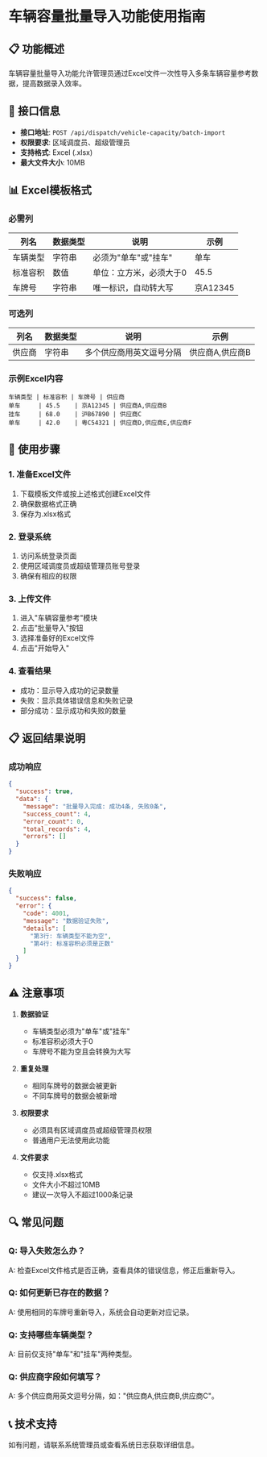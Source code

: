 # 车辆容量批量导入功能使用指南

## 📋 功能概述

车辆容量批量导入功能允许管理员通过Excel文件一次性导入多条车辆容量参考数据，提高数据录入效率。

## 🔧 接口信息

- **接口地址**: `POST /api/dispatch/vehicle-capacity/batch-import`
- **权限要求**: 区域调度员、超级管理员
- **支持格式**: Excel (.xlsx)
- **最大文件大小**: 10MB

## 📊 Excel模板格式

### 必需列
| 列名 | 数据类型 | 说明 | 示例 |
|------|----------|------|------|
| 车辆类型 | 字符串 | 必须为"单车"或"挂车" | 单车 |
| 标准容积 | 数值 | 单位：立方米，必须大于0 | 45.5 |
| 车牌号 | 字符串 | 唯一标识，自动转大写 | 京A12345 |

### 可选列
| 列名 | 数据类型 | 说明 | 示例 |
|------|----------|------|------|
| 供应商 | 字符串 | 多个供应商用英文逗号分隔 | 供应商A,供应商B |

### 示例Excel内容
```
车辆类型 | 标准容积 | 车牌号 | 供应商
单车     | 45.5    | 京A12345 | 供应商A,供应商B
挂车     | 68.0    | 沪B67890 | 供应商C
单车     | 42.0    | 粤C54321 | 供应商D,供应商E,供应商F
```

## 🚀 使用步骤

### 1. 准备Excel文件
1. 下载模板文件或按上述格式创建Excel文件
2. 确保数据格式正确
3. 保存为.xlsx格式

### 2. 登录系统
1. 访问系统登录页面
2. 使用区域调度员或超级管理员账号登录
3. 确保有相应的权限

### 3. 上传文件
1. 进入"车辆容量参考"模块
2. 点击"批量导入"按钮
3. 选择准备好的Excel文件
4. 点击"开始导入"

### 4. 查看结果
- 成功：显示导入成功的记录数量
- 失败：显示具体错误信息和失败记录
- 部分成功：显示成功和失败的数量

## 📋 返回结果说明

### 成功响应
```json
{
  "success": true,
  "data": {
    "message": "批量导入完成: 成功4条, 失败0条",
    "success_count": 4,
    "error_count": 0,
    "total_records": 4,
    "errors": []
  }
}
```

### 失败响应
```json
{
  "success": false,
  "error": {
    "code": 4001,
    "message": "数据验证失败",
    "details": [
      "第3行: 车辆类型不能为空",
      "第4行: 标准容积必须是正数"
    ]
  }
}
```

## ⚠️ 注意事项

1. **数据验证**
   - 车辆类型必须为"单车"或"挂车"
   - 标准容积必须大于0
   - 车牌号不能为空且会转换为大写

2. **重复处理**
   - 相同车牌号的数据会被更新
   - 不同车牌号的数据会被新增

3. **权限要求**
   - 必须具有区域调度员或超级管理员权限
   - 普通用户无法使用此功能

4. **文件要求**
   - 仅支持.xlsx格式
   - 文件大小不超过10MB
   - 建议一次导入不超过1000条记录

## 🔍 常见问题

### Q: 导入失败怎么办？
A: 检查Excel文件格式是否正确，查看具体的错误信息，修正后重新导入。

### Q: 如何更新已存在的数据？
A: 使用相同的车牌号重新导入，系统会自动更新对应记录。

### Q: 支持哪些车辆类型？
A: 目前仅支持"单车"和"挂车"两种类型。

### Q: 供应商字段如何填写？
A: 多个供应商用英文逗号分隔，如："供应商A,供应商B,供应商C"。

## 📞 技术支持

如有问题，请联系系统管理员或查看系统日志获取详细信息。